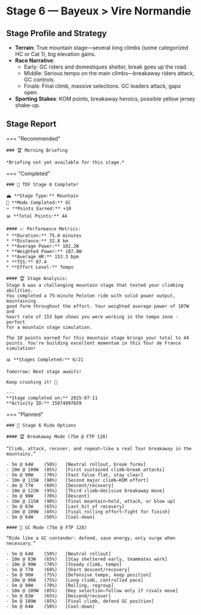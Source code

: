 # Stage 6 — Bayeux > Vire Normandie

## Stage Profile and Strategy

- **Terrain**: True mountain stage—several long climbs (some categorized HC or Cat 1), big elevation gains.
- **Race Narrative**:
	- Early: GC riders and domestiques shelter, break goes up the road.
	- Middle: Serious tempo on the main climbs—breakaway riders attack, GC controls.
	- Finale: Final climb, massive selections. GC leaders attack, gaps open.
- **Sporting Stakes**: KOM points, breakaway heroics, possible yellow jersey shake-up.

## Stage Report

=== "Recommended"

	### 🏆 Morning Briefing

	*Briefing not yet available for this stage.*

=== "Completed"

	### 🎉 TDF Stage 6 Complete!

	🏔️ **Stage Type:** Mountain  
	🚴 **Mode Completed:** GC  
	⭐ **Points Earned:** +10  
	📊 **Total Points:** 44

	#### 📈 Performance Metrics:
	* **Duration:** 75.0 minutes
	* **Distance:** 32.8 km
	* **Average Power:** 102.2W
	* **Weighted Power:** 107.0W
	* **Average HR:** 153.3 bpm
	* **TSS:** 87.4
	* **Effort Level:** Tempo

	#### 🏆 Stage Analysis:
	Stage 6 was a challenging mountain stage that tested your climbing abilities. 
	You completed a 75-minute Peloton ride with solid power output, maintaining 
	good form throughout the effort. Your weighted average power of 107W and 
	heart rate of 153 bpm shows you were working in the tempo zone - perfect 
	for a mountain stage simulation.

	The 10 points earned for this mountain stage brings your total to 44 
	points. You're building excellent momentum in this Tour de France simulation!

	📊 **Stages Completed:** 6/21

	Tomorrow: Next stage awaits!

	Keep crushing it! 🚀

	---
	**Stage completed on:** 2025-07-11  
	**Activity ID:** 15074897659

=== "Planned"

	### 🚴 Stage 6 Ride Options

	#### 🏆 Breakaway Mode (75m @ FTP 128)
	
	“Climb, attack, recover, and repeat—like a real Tour breakaway in the mountains.”

	- 5m @ 64W    (50%)   [Neutral rollout, break forms]
	- 10m @ 109W  (85%)   [First sustained climb—break attacks]
	- 5m @ 90W    (70%)   [Fast false flat, stay clear]
	- 10m @ 115W  (90%)   [Second major climb—KOM effort]
	- 4m @ 77W    (60%)   [Descent/recovery]
	- 10m @ 122W  (95%)   [Third climb—decisive breakaway move]
	- 3m @ 90W    (70%)   [Descent]
	- 10m @ 115W  (90%)   [Final mountain—hold, attack, or blow up]
	- 3m @ 83W    (65%)   [Last bit of recovery]
	- 10m @ 109W  (85%)   [Final rolling effort—fight for finish]
	- 5m @ 64W    (50%)   [Cool-down]
	
	#### 🦺 GC Mode (75m @ FTP 128)

	“Ride like a GC contender: defend, save energy, only surge when necessary.”

	- 5m @ 64W    (50%)   [Neutral rollout]
	- 10m @ 83W   (65%)   [Stay sheltered early, teammates work]
	- 10m @ 90W   (70%)   [Steady climb, tempo]
	- 5m @ 77W    (60%)   [Short descent/recovery]
	- 5m @ 96W    (75%)   [Defensive tempo, keep position]
	- 10m @ 96W   (75%)   [Long climb, controlled pace]
	- 5m @ 90W    (70%)   [Rolling, regroup]
	- 10m @ 109W  (85%)   [Key selection—follow only if rivals move]
	- 5m @ 83W    (65%)   [Descend/recover]
	- 5m @ 109W   (85%)   [Final climb, defend GC position]
	- 5m @ 64W    (50%)   [Cool-down]





